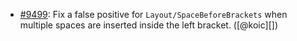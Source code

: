 * [#9499](https://github.com/rubocop-hq/rubocop/issues/9499): Fix a false positive for `Layout/SpaceBeforeBrackets` when multiple spaces are inserted inside the left bracket. ([@koic][])
